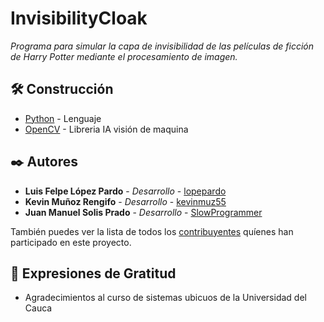# InvisibilityCloak

_Programa para simular la capa de invisibilidad de las películas de ficción de Harry Potter mediante el procesamiento de imagen._

## 🛠️ Construcción

* [Python](https://www.python.org/) - Lenguaje
* [OpenCV](https://opencv.org/) - Libreria IA visión de maquina

## ✒️ Autores

* **Luis Felpe López Pardo** - *Desarrollo* - [lopepardo](https://github.com/lopepardo)
* **Kevin Muñoz Rengifo** - *Desarrollo* - [kevinmuz55](https://github.com/kevinmuz55)
* **Juan Manuel Solis Prado** - *Desarrollo* - [SlowProgrammer](https://github.com/SlowProgrammer)

También puedes ver la lista de todos los [contribuyentes](https://github.com/kevinmuz55/InvisibilityCloak/contributors) quíenes han participado en este proyecto. 

## 🎁 Expresiones de Gratitud

* Agradecimientos al curso de sistemas ubicuos de la Universidad del Cauca
